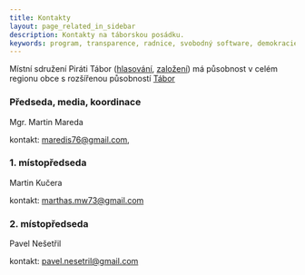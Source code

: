 ```yaml
---
title: Kontakty
layout: page_related_in_sidebar
description: Kontakty na táborskou posádku.
keywords: program, transparence, radnice, svobodný software, demokracie
---
```



Místní sdružení Piráti Tábor ([hlasování](https://forum.pirati.cz/viewtopic.php?f=1104&t=54151), [založení](https://redmine.pirati.cz/issues/14901)) má působnost v celém regionu obce s rozšířenou působností [Tábor](https://portal.uur.cz/images/mapy/03-mapa-cr-orp-2017.jpg)



### Předseda, media, koordinace

Mgr. Martin Mareda

kontakt: [maredis76@gmail.com](mailto:maredis76@gmail.com),   

### 1. místopředseda

Martin Kučera

kontakt: [marthas.mw73@gmail.com](marthas.mw73@gmail.com)

### 2. místopředseda

Pavel Nešetřil

kontakt: [pavel.nesetril@gmail.com ](mailto:pavel.nesetril@gmail.com )




